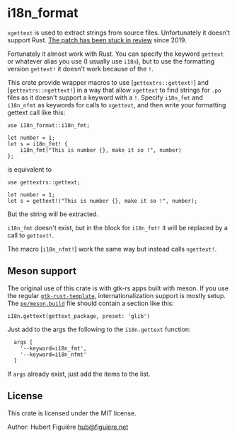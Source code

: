 i18n_format
===========

`xgettext` is used to extract strings from source files. Unfortunately
it doesn't support Rust. [The patch has been stuck in
review](https://savannah.gnu.org/bugs/?56774) since 2019.

Fortunately it almost work with Rust. You can specify the keyword
`gettext` or whatever alias you use (I usually use `i18n`), but to use
the formatting version `gettext!` it doesn't work because of the `!`.

This crate provide wrapper macros to use [`gettextrs::gettext!`] and
[`gettextrs::ngettext!`] in a way that allow `xgettext` to find
strings for `.po` files as it doesn't support a keyword with a
`!`. Specify `i18n_fmt` and `i18n_nfmt` as keywords for calls to `xgettext`, and
then write your formatting gettext call like this:

```
use i18n_format::i18n_fmt;

let number = 1;
let s = i18n_fmt! {
    i18n_fmt("This is number {}, make it so !", number)
};
```

is equivalent to
```
use gettextrs::gettext;

let number = 1;
let s = gettext!("This is number {}, make it so !", number);
```

But the string will be extracted.

`i18n_fmt` doesn't exist, but in the block for `i18n_fmt!`  it will be
replaced by a call to `gettext!`.

The macro [`i18n_nfmt!`] work the same way but instead calls `ngettext!`.

## Meson support

The original use of this crate is with gtk-rs apps built with
meson. If you use the regular
[`gtk-rust-template`](https://gitlab.gnome.org/World/Rust/gtk-rust-template/),
internationalization support is mostly setup. The
[`po/meson.build`](https://gitlab.gnome.org/World/Rust/gtk-rust-template/)
file should contain a section like this:

```meson
i18n.gettext(gettext_package, preset: 'glib')
```

Just add to the args the following to the `i18n.gettext` function:
```meson
  args [
    '--keyword=i18n_fmt',
    '--keyword=i18n_nfmt'
  ]
```

If `args` already exist, just add the items to the list.

## License

This crate is licensed under the MIT license.

Author: Hubert Figuière <hub@figuiere.net>
